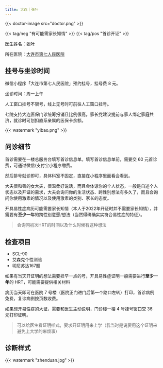 ```yaml
---
title: 大连｜张叶
---
```


{{< doctor-image src="doctor.png" >}}

{{< tag/neg "有可能需家长知情" >}} {{< tag/pos "首诊开证" >}}

医生姓名：[张叶](https://www.haodf.com/doctor/6964698841.html)

所在医院：[大连市第七人民医院](https://amap.com/place/B019B01AD1)



## 挂号与坐诊时间

微信小程序「大连市第七人民医院」预约挂号，挂号费 8 元。

坐诊时间：周一上午

人工窗口挂号不限号，线上无号时可前往人工窗口挂号。

七院支持大连医保门诊统筹报销且比例很高，家长党建议提前与家人绑定家庭共济，就诊时可划扣直系亲属的医保卡余额。

{{< watermark "yibao.png" >}}

## 问诊细节

首诊需要在一楼总服务台填写首诊信息单。填写首诊信息单前，需要交 60 元首诊费，可通过微信/支付宝小程序缴费。

然后排号就诊即可，具体科室不固定，直接在小程序里面看会看到。

大夫很和善的女大夫，很温柔好说话，而且会体谅你的个人状态，一般是自述个人状态以及开证的需求，大夫会询问你的生活状态、跨性别想法有多久了，而且会询问你使用激素的情况以及使用激素的类别、家长的态度。

开具易性症病历可能需要家长知情（本人于2022年开证时并不需要家长知情），并需要有**至少一年**的跨性别意愿/想法（当然得确确实实符合易性症的特征）。
> 会询问初次HRT的时间以及什么时候有这种想法

## 检查项目

- SCL-90
- 艾森克个性测验
- 明尼苏达167题

如果有当天开证明的想法需要挂早一点的号，开具易性症证明一般需要进行**至少一年**的 HRT，可能需要提供相关材料

病历当天即可在医院 7 号楼（医院正门进门后第一个路口左转）打印，首诊病例免费，复诊病例按页数收费。

如果想开易性症的大证，需要和医生主动说明，门诊楼一楼 4 号挂号窗口交 36 元打印证明。
> 可以给医生看证明样式，要求开证明用来上学（我当时是说要用这个证明来避免上大学的麻烦事）

## 诊断样式

{{< watermark "zhenduan.jpg" >}}
